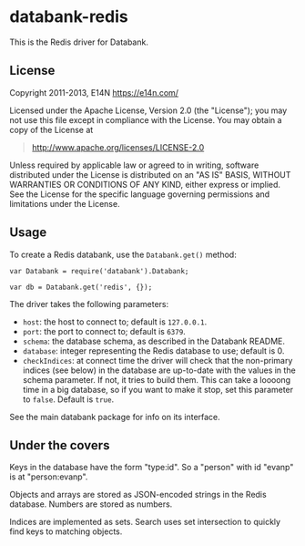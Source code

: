 databank-redis
==============

This is the Redis driver for Databank.

License
-------

Copyright 2011-2013, E14N https://e14n.com/

Licensed under the Apache License, Version 2.0 (the "License");
you may not use this file except in compliance with the License.
You may obtain a copy of the License at

> http://www.apache.org/licenses/LICENSE-2.0

Unless required by applicable law or agreed to in writing, software
distributed under the License is distributed on an "AS IS" BASIS,
WITHOUT WARRANTIES OR CONDITIONS OF ANY KIND, either express or implied.
See the License for the specific language governing permissions and
limitations under the License.

Usage
-----

To create a Redis databank, use the `Databank.get()` method:

    var Databank = require('databank').Databank;
    
    var db = Databank.get('redis', {});

The driver takes the following parameters:

* `host`: the host to connect to; default is `127.0.0.1`.
* `port`: the port to connect to; default is `6379`.
* `schema`: the database schema, as described in the Databank README.
* `database`: integer representing the Redis database to use; default is 0.
* `checkIndices`: at connect time the driver will check that the non-primary 
  indices (see below) in the database are up-to-date with the values in the
  schema parameter. If not, it tries to build them. This can take a loooong
  time in a big database, so if you want to make it stop, set this
  parameter to `false`. Default is `true`.

See the main databank package for info on its interface.

Under the covers
----------------

Keys in the database have the form "type:id". So a "person" with id
"evanp" is at "person:evanp".

Objects and arrays are stored as JSON-encoded strings in the Redis
database. Numbers are stored as numbers.

Indices are implemented as sets. Search uses set intersection to
quickly find keys to matching objects.
